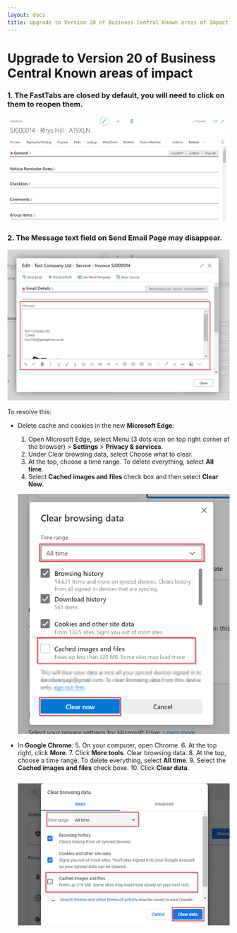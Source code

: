 ```yaml
---
layout: docs
title: Upgrade to Version 20 of Business Central Known areas of Impact
---
```


# Upgrade to Version 20 of Business Central Known areas of impact

### 1. The FastTabs are closed by default, you will need to click on them to reopen them.

   ![](media/garagehive-upgrade-to-version-20-of-business-central1.png)

### 2. The Message text field on Send Email Page may disappear.

   ![](media/garagehive-upgrade-to-version-20-of-business-central4.png)

To resolve this:
   - Delete cache and cookies in the new **Microsoft Edge**:
      1. Open Microsoft Edge, select Menu (3 dots icon on top right corner of the browser) > **Settings** > **Privacy & services**.
      2. Under Clear browsing data, select Choose what to clear.
      3. At the top, choose a time range. To delete everything, select **All time**.
      4. Select **Cached images and files** check box and then select **Clear Now**.

      ![](media/garagehive-upgrade-to-version-20-of-business-central2.png)

   - In **Google Chrome**:
       5. On your computer, open Chrome.
       6. At the top right, click **More**.
       7. Click **More tools**. Clear browsing data.
       8. At the top, choose a time range. To delete everything, select **All time**.
       9. Select the **Cached images and files** check boxe.
       10. Click **Clear data**.

      ![](media/garagehive-upgrade-to-version-20-of-business-central3.png)